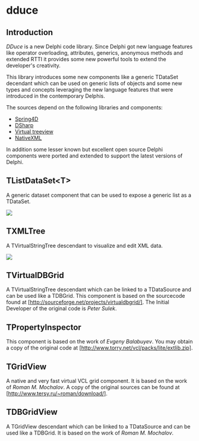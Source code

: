 # dduce
## Introduction

*DDuce* is a new Delphi code library. Since Delphi got new language features like operator overloading, attributes, generics, anonymous methods and extended RTTI it provides some new powerful tools to extend the developer's creativity.

This library introduces some new components like a generic TDataSet decendant which can be used on generic lists of objects and some new types and concepts leveraging the new language features that were introduced in the contemporary Delphis.

The sources depend on the following libraries and components:
  * [Spring4D](http://bitbucket.org/sglienke/spring4d)
  * [DSharp](http://bitbucket.org/sglienke/dsharp)
  * [Virtual treeview](http://code.google.com/p/virtual-treeview/)
  * [NativeXML](http://code.google.com/p/simdesign/) 

In addition some lesser known but excellent open source Delphi components were ported and extended to support the latest versions of Delphi.

## TListDataSet\<T\>

A generic dataset component that can be used to expose a generic list as a TDataSet.

![](http://dduce.googlecode.com/svn/trunk/Wiki/dduce_listdataset_demo.png)

## TXMLTree

A TVirtualStringTree descendant to visualize and edit XML data.

![](http://dduce.googlecode.com/svn/trunk/Wiki/dduce_xmltree_demo.png)

## TVirtualDBGrid

A TVirtualStringTree descendant which can be linked to a TDataSource and can be used like a TDBGrid. This component is based on the sourcecode found at [http://sourceforge.net/projects/virtualdbgrid/]. The Initial Developer of the original code is *Peter Sulek*.

## TPropertyInspector

This component is based on the work of *Evgeny Balabuyev*. You may obtain a copy of the original code at [http://www.torry.net/vcl/packs/lite/extlib.zip].

## TGridView

A native and very fast virtual VCL grid component. It is based on the work of *Roman M. Mochalov*. A copy of the original sources can be found at [http://www.tersy.ru/~roman/download/].

## TDBGridView

A TGridView descendant which can be linked to a TDataSource and can be used like a TDBGrid. It is based on the work of *Roman M. Mochalov*.
